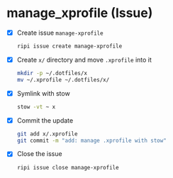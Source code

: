 # manage_xprofile (Issue)

- [x] Create issue `manage-xprofile`
  ```zsh
  ripi issue create manage-xprofile
  ```
- [x] Create `x/` directory and move `.xprofile` into it
  ```zsh
  mkdir -p ~/.dotfiles/x
  mv ~/.xprofile ~/.dotfiles/x/
  ```
- [x] Symlink with stow
  ```zsh
  stow -vt ~ x
  ```
- [x] Commit the update
  ```zsh
  git add x/.xprofile
  git commit -m "add: manage .xprofile with stow"
  ```
- [x] Close the issue
  ```zsh
  ripi issue close manage-xprofile
  ```
